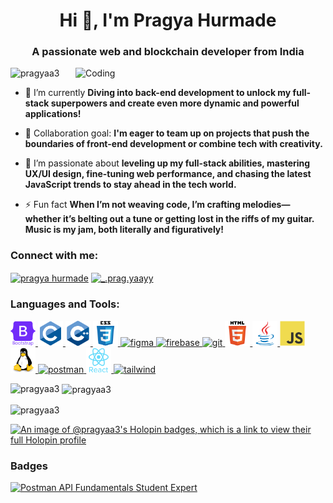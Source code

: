 <h1 align="center">Hi 👋, I'm Pragya Hurmade</h1>
<h3 align="center">A passionate web and blockchain developer from India</h3>
<img align="right" alt="Coding" width="400" src="https://user-images.githubusercontent.com/74038190/221352975-94759904-aa4c-4032-a8ab-b546efb9c478.gif">

<p align="left"> <img src="https://komarev.com/ghpvc/?username=pragyaa3&label=Profile%20views&color=0e75b6&style=flat" alt="pragyaa3" /> </p>

- 🌱 I’m currently **Diving into back-end development to unlock my full-stack superpowers and create even more dynamic and powerful applications!**

- 👯 Collaboration goal: **I'm eager to team up on projects that push the boundaries of front-end development or combine tech with creativity.**

- 🤝 I’m passionate about **leveling up my full-stack abilities, mastering UX/UI design, fine-tuning web performance, and chasing the latest JavaScript trends to stay ahead in the tech world.**

- ⚡ Fun fact **When I’m not weaving code, I’m crafting melodies—whether it’s belting out a tune or getting lost in the riffs of my guitar. Music is my jam, both literally and figuratively!**

<h3 align="left">Connect with me:</h3>
<p align="left">
<a href="https://www.linkedin.com/in/pragya-hurmade-92b028255/" target="blank"><img align="center" src="https://raw.githubusercontent.com/rahuldkjain/github-profile-readme-generator/master/src/images/icons/Social/linked-in-alt.svg" alt="pragya hurmade" height="30" width="40" /></a>
<a href="https://www.instagram.com/_.prag.yaayy/ target="blank"><img align="center" src="https://raw.githubusercontent.com/rahuldkjain/github-profile-readme-generator/master/src/images/icons/Social/instagram.svg" alt="_.prag.yaayy" height="30" width="40" /></a>
</p>

<h3 align="left">Languages and Tools:</h3>
<p align="left"> <a href="https://getbootstrap.com" target="_blank" rel="noreferrer"> <img src="https://raw.githubusercontent.com/devicons/devicon/master/icons/bootstrap/bootstrap-plain-wordmark.svg" alt="bootstrap" width="40" height="40"/> </a> <a href="https://www.cprogramming.com/" target="_blank" rel="noreferrer"> <img src="https://raw.githubusercontent.com/devicons/devicon/master/icons/c/c-original.svg" alt="c" width="40" height="40"/> </a> <a href="https://www.w3schools.com/cpp/" target="_blank" rel="noreferrer"> <img src="https://raw.githubusercontent.com/devicons/devicon/master/icons/cplusplus/cplusplus-original.svg" alt="cplusplus" width="40" height="40"/> </a> <a href="https://www.w3schools.com/css/" target="_blank" rel="noreferrer"> <img src="https://raw.githubusercontent.com/devicons/devicon/master/icons/css3/css3-original-wordmark.svg" alt="css3" width="40" height="40"/> </a> <a href="https://www.figma.com/" target="_blank" rel="noreferrer"> <img src="https://www.vectorlogo.zone/logos/figma/figma-icon.svg" alt="figma" width="40" height="40"/> </a> <a href="https://firebase.google.com/" target="_blank" rel="noreferrer"> <img src="https://www.vectorlogo.zone/logos/firebase/firebase-icon.svg" alt="firebase" width="40" height="40"/> </a> <a href="https://git-scm.com/" target="_blank" rel="noreferrer"> <img src="https://www.vectorlogo.zone/logos/git-scm/git-scm-icon.svg" alt="git" width="40" height="40"/> </a> <a href="https://www.w3.org/html/" target="_blank" rel="noreferrer"> <img src="https://raw.githubusercontent.com/devicons/devicon/master/icons/html5/html5-original-wordmark.svg" alt="html5" width="40" height="40"/> </a> <a href="https://www.java.com" target="_blank" rel="noreferrer"> <img src="https://raw.githubusercontent.com/devicons/devicon/master/icons/java/java-original.svg" alt="java" width="40" height="40"/> </a> <a href="https://developer.mozilla.org/en-US/docs/Web/JavaScript" target="_blank" rel="noreferrer"> <img src="https://raw.githubusercontent.com/devicons/devicon/master/icons/javascript/javascript-original.svg" alt="javascript" width="40" height="40"/> </a> <a href="https://www.linux.org/" target="_blank" rel="noreferrer"> <img src="https://raw.githubusercontent.com/devicons/devicon/master/icons/linux/linux-original.svg" alt="linux" width="40" height="40"/> </a> <a href="https://postman.com" target="_blank" rel="noreferrer"> <img src="https://www.vectorlogo.zone/logos/getpostman/getpostman-icon.svg" alt="postman" width="40" height="40"/> </a> <a href="https://reactjs.org/" target="_blank" rel="noreferrer"> <img src="https://raw.githubusercontent.com/devicons/devicon/master/icons/react/react-original-wordmark.svg" alt="react" width="40" height="40"/> </a> <a href="https://tailwindcss.com/" target="_blank" rel="noreferrer"> <img src="https://www.vectorlogo.zone/logos/tailwindcss/tailwindcss-icon.svg" alt="tailwind" width="40" height="40"/> </a> </p>

<p><img align="left" src="https://github-readme-stats.vercel.app/api/top-langs?username=pragyaa3&show_icons=true&locale=en&layout=compact" alt="pragyaa3" /></p>

<p>&nbsp;<img align="center" src="https://github-readme-stats.vercel.app/api?username=pragyaa3&show_icons=true&locale=en" alt="pragyaa3" /></p>

<p><img align="center" src="https://github-readme-streak-stats.herokuapp.com/?user=pragyaa3&" alt="pragyaa3" /></p>


[![An image of @pragyaa3's Holopin badges, which is a link to view their full Holopin profile](https://holopin.me/pragyaa3)](https://holopin.io/@pragyaa3)

### Badges
<a href="https://badgr.com/public/assertions/Rg55T3GQSXqYipRKJnq16A?identity__email=pragyahurmade222">
    <img src="https://badgr.com/public/assertions/Rg55T3GQSXqYipRKJnq16A/image" alt="Postman API Fundamentals Student Expert" width="100" height="100" />
</a>
